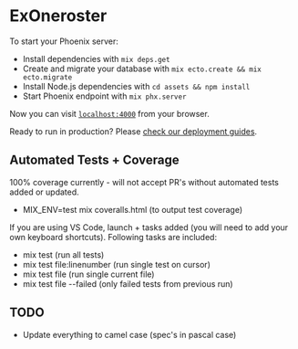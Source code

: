 # ExOneroster

To start your Phoenix server:

  * Install dependencies with `mix deps.get`
  * Create and migrate your database with `mix ecto.create && mix ecto.migrate`
  * Install Node.js dependencies with `cd assets && npm install`
  * Start Phoenix endpoint with `mix phx.server`

Now you can visit [`localhost:4000`](http://localhost:4000) from your browser.

Ready to run in production? Please [check our deployment guides](http://www.phoenixframework.org/docs/deployment).

## Automated Tests + Coverage

100% coverage currently - will not accept PR's without automated tests added or updated.

  * MIX_ENV=test mix coveralls.html (to output test coverage)

If you are using VS Code, launch + tasks added (you will need to add your own keyboard shortcuts). Following tasks are included:
  * mix test (run all tests)
  * mix test file:linenumber (run single test on cursor)
  * mix test file (run single current file)
  * mix test file --failed (only failed tests from previous run)

## TODO

  * Update everything to camel case (spec's in pascal case)

